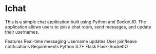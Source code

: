 # Ichat
This is a simple chat application built using Python and Socket.IO. The application allows users to join a chat room, send messages, and update their usernames.

Features
Real-time messaging
Username updates
User join/leave notifications
Requirements
Python 3.7+
Flask
Flask-SocketIO